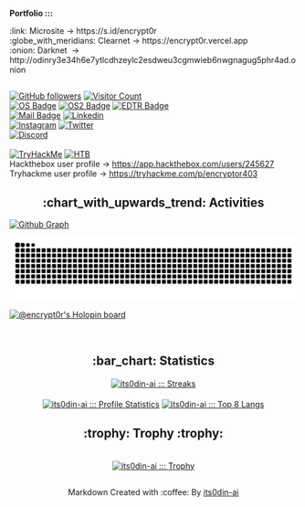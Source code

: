 <div>
<p><strong>Portfolio :::</strong></p>
<p>:link: Microsite -> https://s.id/encrypt0r<br>:globe_with_meridians: Clearnet -> https://encrypt0r.vercel.app<br/>:onion: Darknet&nbsp; -> http://odinry3e34h6e7ytlcdhzeylc2esdweu3cgmwieb6nwgnagug5phr4ad.onion</p>
</div>

##
[![GitHub followers](https://img.shields.io/github/followers/its0din-ai?color=0F9D58&labelColor=000000&label=Github+Followers&logo=github&logoColor=white&style=for-the-badge)](https://github.com/its0din-ai)
[![Visitor Count](https://komarev.com/ghpvc/?username=its0din-ai&style=for-the-badge&color=0F9D58)](https://github.com/its0din-ai)
<br>
[![OS Badge](https://img.shields.io/badge/OS-linux-00a2ed?&logo=Linux&labelColor=000000&style=for-the-badge)](https://www.linux.org/)
[![OS2 Badge](https://img.shields.io/badge/OS-windows-00a2ed?&logo=Windows&labelColor=000000&style=for-the-badge)](https://www.microsoft.com/en-us/windows)
[![EDTR Badge](https://img.shields.io/badge/Editor-VSCode-0078d7?&logo=Visual-studio-code&labelColor=000000&style=for-the-badge)](https://code.visualstudio.com/)
<br>
[![Mail Badge](https://img.shields.io/badge/-Mail-8A90C7?style=for-the-badge&logo=Protonmail&logoColor=white&link=mailto:encrypt0r-x@protonmail.com)](mailto:encrypt0r-x@protonmail.com)
[![Linkedin](https://img.shields.io/badge/-Linkedin-0072b1?style=for-the-badge&logo=Linkedin&logoColor=white)](https://www.linkedin.com/in/encrypt0r/)
<br>
[![Instagram](https://img.shields.io/badge/-Instagram-C13584?style=for-the-badge&logo=Instagram&logoColor=white)](https://instagram.com/itsencrypt0r.x86)
[![Twitter](https://img.shields.io/badge/-Twitter-1DA1F2?style=for-the-badge&logo=Twitter&logoColor=white)](https://twitter.com/encrypt0r_hc)
<br>
[![Discord](https://dcbadge.vercel.app/api/shield/605185837600079891?theme=discord)](https://discordapp.com/users/605185837600079891)
<br/><br/>
<a href="https://tryhackme.com/p/encryptor403"><img src="https://tryhackme-badges.s3.amazonaws.com/encryptor403.png" alt="TryHackMe" width="250px"></a>
<a href="https://app.hackthebox.com/users/245627"><img src="https://www.hackthebox.com/badge/image/245627" alt="HTB" width="250px"></a>
<br>
Hackthebox user profile -> https://app.hackthebox.com/users/245627 <br>
Tryhackme  user profile -> https://tryhackme.com/p/encryptor403


<h2 align="center">:chart_with_upwards_trend: Activities</h2>


[![Github Graph](https://github-readme-activity-graph.vercel.app/graph?username=its0din-ai&bg_color=22272e&color=6e6e6e&line=19b856&point=267dcf&area=false&hide_border=true)](https://github.com/its0din-ai)
<div align="center">
    <img src="https://raw.githubusercontent.com/its0din-ai/its0din-ai/output/contrib-snek-yami.svg#gh-dark-mode-only" alt="Snake" >
</div>

[![@encrypt0r's Holopin board](https://holopin.io/api/user/board?user=encrypt0r)](https://holopin.io/@encrypt0r)

<br/>
<h2 align="center">:bar_chart: Statistics</h2>

<p align="center">
    <a href="https://github.com/its0din-ai"><img align="center" src="https://github-readme-streak-stats.herokuapp.com?user=its0din-ai&theme=github-dark&hide_border=true&date_format=j%20M%5B%20Y%5D&fire=CA2E55&stroke=20FC8F&ring=20FC8F&dates=20FC8F&background=282A36" alt="its0din-ai ::: Streaks" /></a><br><br/>
    <a href="https://github.com/its0din-ai"><img align="center" height="180px" src="https://readme-status-bay.vercel.app/api?username=its0din-ai&show_icons=true&count_private=false&include_all_commits=true&hide_border=true&theme=dracula&icon_color=CA2E55&title_color=20fc8f&custom_title=My+Data" alt="its0din-ai ::: Profile Statistics" /></a>
    <a href="https://github.com/its0din-ai"><img align="center" height="180px" src="https://readme-status-bay.vercel.app/api/top-langs/?username=its0din-ai&hide_border=true&langs_count=8&custom_title=8+Top+Languages&title_color=20fc8f&theme=dracula&exclude_repo=machine,hacktrace&hide=css,html,svelte&layout=compact&card_width=280" alt="its0din-ai ::: Top 8 Langs" /></a><br>
    <h2 align="center">:trophy: Trophy :trophy:</h2><br/>
    <div align="center">
        <a href="https://github.com/its0din-ai"><img align="center" src="https://github-profile-trophy.vercel.app/?username=its0din-ai&column=7&margin-w=10&margin-h=15&theme=dracula&no-frame=true" alt="its0din-ai ::: Trophy" /></a>
    </div>
</p>




## 
<p align="center">Markdown Created with :coffee: By <a href="https://github.com/its0din-ai">its0din-ai</a></p>
